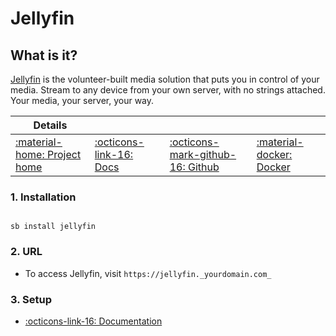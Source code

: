 # Jellyfin

## What is it?

[Jellyfin](https://jellyfin.org/) is the volunteer-built media solution that puts you in control of your media. Stream to any device from your own server, with no strings attached. Your media, your server, your way.

| Details     |             |             |             |
|-------------|-------------|-------------|-------------|
| [:material-home: Project home ](https://jellyfin.org/) | [:octicons-link-16: Docs](https://docs.jellyfin.org/) | [:octicons-mark-github-16: Github](https://github.com/jellyfin/jellyfin) | [:material-docker: Docker ](https://hub.docker.com/r/hotio/jellyfin)|

### 1. Installation

``` shell

sb install jellyfin

```

### 2. URL

- To access Jellyfin, visit `https://jellyfin._yourdomain.com_`

### 3. Setup

- [:octicons-link-16: Documentation](https://docs.jellyfin.org/)

